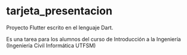 # tarjeta_presentacion

Proyecto Flutter escrito en el lenguaje Dart.

Es una tarea para los alumnos del curso de Introducción a la Ingeniería (Ingeniería Civil Informática UTFSM)


